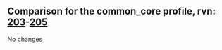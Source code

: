## Comparison for the common_core profile, rvn: [203](https://github.com/PRO100KatYT/FortniteProfileRevisions/tree/main/profiles/common_core/203%20common_core.json)-[205](https://github.com/PRO100KatYT/FortniteProfileRevisions/tree/main/profiles/common_core/205%20common_core.json)

No changes
